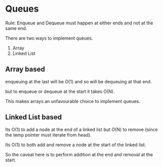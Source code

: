 # Queues

Rule: Enqueue and Dequeue must happen at either ends and not at the same end.

There are two ways to implement queues.
1) Array
2) Linked List

## Array based

enqueuing at the last will be O(1) and so will be dequeuing at that end.

but to enqueue or dequeue at the start it takes O(N).

This makes arrays an unfavourable choice to implement queues.

## Linked List based

Its O(1) to add a node at the end of a linked list but O(N) to remove (since the temp pointer must iterate from head).

Its O(1) to both add and remove a node at the start of the linked list. 

So the caveat here is to perform addition at the end and removal at the start.